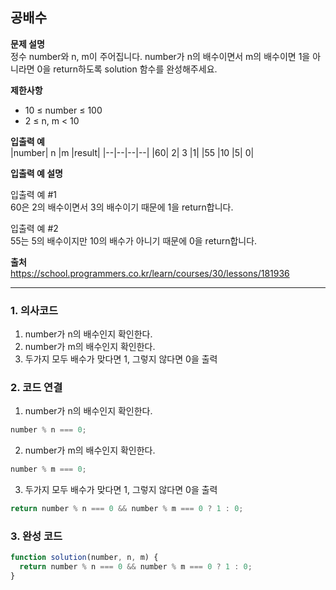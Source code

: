 ## 공배수

**문제 설명**  
정수 number와 n, m이 주어집니다. number가 n의 배수이면서 m의 배수이면 1을 아니라면 0을 return하도록 solution 함수를 완성해주세요.

**제한사항**

- 10 ≤ number ≤ 100
- 2 ≤ n, m < 10

**입출력 예**  
|number| n |m |result|
|--|--|--|--|
|60| 2| 3 |1|
|55 |10 |5| 0|

**입출력 예 설명**

입출력 예 #1  
60은 2의 배수이면서 3의 배수이기 때문에 1을 return합니다.

입출력 예 #2  
55는 5의 배수이지만 10의 배수가 아니기 때문에 0을 return합니다.

**출처**  
https://school.programmers.co.kr/learn/courses/30/lessons/181936

---

### 1. 의사코드

1. number가 n의 배수인지 확인한다.
2. number가 m의 배수인지 확인한다.
3. 두가지 모두 배수가 맞다면 1, 그렇지 않다면 0을 출력

### 2. 코드 연결

1. number가 n의 배수인지 확인한다.

```javascript
number % n === 0;
```

2. number가 m의 배수인지 확인한다.

```javascript
number % m === 0;
```

3. 두가지 모두 배수가 맞다면 1, 그렇지 않다면 0을 출력

```javascript
return number % n === 0 && number % m === 0 ? 1 : 0;
```

### 3. 완성 코드

```javascript
function solution(number, n, m) {
  return number % n === 0 && number % m === 0 ? 1 : 0;
}
```
